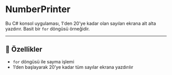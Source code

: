 # NumberPrinter

Bu C# konsol uygulaması, 1'den 20'ye kadar olan sayıları ekrana alt alta yazdırır. Basit bir `for` döngüsü örneğidir.

---

## 🔁 Özellikler

- `for` döngüsü ile sayma işlemi
- 1’den başlayarak 20’ye kadar tüm sayılar ekrana yazdırılır
